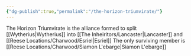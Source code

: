 ```yaml
---
{"dg-publish":true,"permalink":"/the-horizon-triumvirate/"}
---
```


The Horizon Triumvirate is the alliance formed to split [[Wytherius\|Wytherius]] into [[The Inheiritors/Lancaster\|Lancaster]] and [[Reese Locations/Charwood/Esriel\|Esriel]] The only surviving member is [[Reese Locations/Charwood/Siamon L'ebarge\|Siamon L'ebarge]]